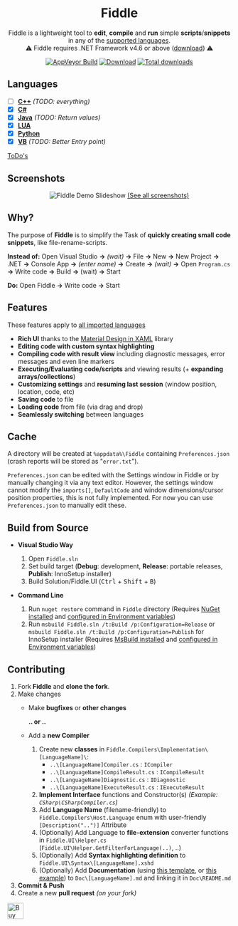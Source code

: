 <p align="center">
	<h1 align="center">
		Fiddle
	</h1>
	<p align="center">
		Fiddle is a lightweight tool to <strong>edit</strong>, <strong>compile</strong> and <strong>run</strong> simple <strong>scripts</strong>/<strong>snippets</strong> in any of the <a href="#languages">supported languages</a>.
		<br/>
		⚠️ Fiddle requires .NET Framework v4.6 or above (<a href="https://www.microsoft.com/net/download/framework">download</a>) ⚠️
	</p>
	<p align="center">
		<a href="https://ci.appveyor.com/project/mrousavy/fiddle"><img src="https://ci.appveyor.com/api/projects/status/1g0s56o0v1hdlqxu?svg=true" alt="AppVeyor Build"/></a>
		<a href="https://github.com/mrousavy/Fiddle/releases/latest"><img src="https://img.shields.io/badge/download-fiddle-green.svg" alt="Download"/></a>
		<a href="https://github.com/mrousavy/Fiddle/releases"><img src="https://img.shields.io/github/downloads/mrousavy/Fiddle/total.svg" alt="Total downloads"/></a>
	</p>
</p>

## Languages
- [ ] [**C++**](https://github.com/mrousavy/Fiddle/blob/master/Doc/Cpp.md) 	_(TODO: everything)_
- [x] [**C#**](https://github.com/mrousavy/Fiddle/blob/master/Doc/CSharp.md)
- [x] [**Java**](https://github.com/mrousavy/Fiddle/blob/master/Doc/Java.md) 	_(TODO: Return values)_
- [x] [**LUA**](https://github.com/mrousavy/Fiddle/blob/master/Doc/Lua.md)
- [x] [**Python**](https://github.com/mrousavy/Fiddle/blob/master/Doc/Python.md)
- [x] [**VB**](https://github.com/mrousavy/Fiddle/blob/master/Doc/Vb.md) 	_(TODO: Better Entry point)_

[ToDo's](https://github.com/mrousavy/Fiddle/projects)

## Screenshots
<p align="center">
	<img src="https://github.com/mrousavy/Fiddle/raw/master/Images/Fiddle_slideshow.gif" alt="Fiddle Demo Slideshow"/>
	<a href="https://github.com/mrousavy/Fiddle/tree/master/Images">(See all screenshots)</a>
</p>

## Why?
The purpose of **Fiddle** is to simplify the Task of **quickly creating small code snippets**, like file-rename-scripts.

**Instead of:**
Open Visual Studio **->** _(wait)_ **->** File **->** New **->** New Project **->** .NET **->** Console App **->** _(enter name)_ **->** Create **->** _(wait)_ **->** Open `Program.cs` **->** Write code **->** Build **->** (wait) **->** Start

**Do:**
Open Fiddle **->** Write code **->** Start

## Features
These features apply to [all imported languages](#languages)

* **Rich UI** thanks to the [Material Design in XAML](http://materialdesigninxaml.net/) library
* **Editing code with custom syntax highlighting**
* **Compiling code with result view** including diagnostic messages, error messages and even line markers
* **Executing/Evaluating code/scripts** and viewing results (+ **expanding arrays/collections**)
* **Customizing settings** and **resuming last session** (window position, location, code, etc)
* **Saving code** to file
* **Loading code** from file (via drag and drop)
* **Seamlessly switching** between languages

## Cache
A directory will be created at `%appdata%\Fiddle` containing `Preferences.json` (crash reports will be stored as "`error.txt`").

`Preferences.json` can be edited with the Settings window in Fiddle or by manually changing it via any text editor.
However, the settings window cannot modify the `imports[]`, `DefaultCode` and window dimensions/cursor position properties, this is not fully implemented. For now you can use `Preferences.json` to manually edit these.

## Build from Source
+ **Visual Studio Way**
    1. Open `Fiddle.sln`
    2. Set build target (**Debug**: development, **Release**: portable releases, **Publish**: InnoSetup installer)
    3. Build Solution/Fiddle.UI (<kbd>Ctrl</kbd> + <kbd>Shift</kbd> + <kbd>B</kbd>)

+ **Command Line**
    1. Run `nuget restore` command in `Fiddle` directory (Requires [NuGet installed](https://www.nuget.org/downloads) and [configured in Environment variables](https://stackoverflow.com/a/21067553))
    2. Run `msbuild Fiddle.sln /t:Build /p:Configuration=Release` or `msbuild Fiddle.sln /t:Build /p:Configuration=Publish` for InnoSetup installer (Requires [MsBuild installed](https://www.microsoft.com/en-us/download/details.aspx?id=48159) and [configured in Environment variables](https://stackoverflow.com/a/12608705))

## Contributing
1. Fork **Fiddle** and **clone the fork**.
2. Make changes
	* Make **bugfixes** or **other changes**

	   **.. or ..**
	* Add a **new Compiler**
		1. Create new **classes** in `Fiddle.Compilers\Implementation\[LanguageName]\`:
			* `..\[LanguageName]Compiler.cs` : `ICompiler`
			* `..\[LanguageName]CompileResult.cs` : `ICompileResult`
			* `..\[LanguageName]Diagnostic.cs` : `IDiagnostic`
			* `..\[LanguageName]ExecuteResult.cs` : `IExecuteResult`
		2. **Implement Interface** functions and Constructor(s) _(Example: `CSharp\CSharpCompiler.cs`)_
		3. Add **Language Name** (filename-friendly) to `Fiddle.Compilers\Host.Language` enum with user-friendly `[Description("..")]` Attribute
		4. (Optionally) Add Language to **file-extension** converter functions in `Fiddle.UI\Helper.cs` (`Fiddle.UI\Helper.GetFilterForLanguage(..)`, ..)
		5. (Optionally) Add **Syntax highlighting definition** to `Fiddle.UI\Syntax\[LanguageName].xshd`
		6. (Optionally) Add **Documentation** (using [this template](https://github.com/mrousavy/Fiddle/blob/master/Doc/Template.md), or [this example](https://github.com/mrousavy/Fiddle/blob/master/Doc/CSharp.md)) to `Doc\[LanguageName].md` and linking it in `Doc\README.md`		
3. **Commit & Push**
4. Create a new **pull request** _(on your fork)_

<a href='https://ko-fi.com/F1F8CLXG' target='_blank'><img height='36' style='border:0px;height:36px;' src='https://az743702.vo.msecnd.net/cdn/kofi2.png?v=0' border='0' alt='Buy Me a Coffee at ko-fi.com' /></a>
